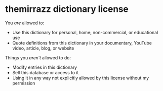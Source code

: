 # themirrazz dictionary license
You *are* allowed to:
* Use this dictionary for personal, home, non-commercial, or educational use
* Quote definitions from this dictionary in your documentary, YouTube video, article, blog, or website

Things you *aren't* allowed to do:
* Modify entries in this dictionary
* Sell this database or access to it
* Using it in any way not explicitly allowed by this license without my permission